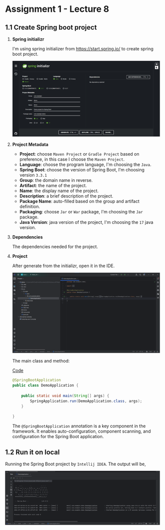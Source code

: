 # Assignment 1 - Lecture 8

## 1.1 Create Spring boot project ​

1. **Spring initializr**

    I'm using spring initializer from https://start.spring.io/ to create spring boot project.

    ![spring_initializr](img/spring_initializr.jpeg)

2. **Project Metadata**

    - **Project**: choose `Maven Project` or `Gradle Project` based on preference, in this case I choose the `Maven Project`.
    - **Language**: choose the program language, I'm choosing the `Java`.
    - **Spring Boot**: choose the version of Spring Boot, I'm choosing version `3.3.1`
    - **Group**: the domain name in reverse.
    - **Artifact**: the name of the project.
    - **Name**: the display name of the project.
    - **Description**: a brief description of the project.
    - **Package Name**: auto-filled based on the group and artifact definition.
    - **Packaging**: choose `Jar` or `War` package, I'm choosing the `Jar` package.
    - **Java Version**: java version of the project, I'm choosing the `17` java version.

3. **Dependencies**

    The dependencies needed for the project.

4. **Project**

    After generate from the initializr, open it in the IDE.

    ![project](img/project.png)

    The main class and method:

    [Code](demo/src/main/java/com/example/demo/DemoApplication.java)

    ```java
    @SpringBootApplication
    public class DemoApplication {

        public static void main(String[] args) {
            SpringApplication.run(DemoApplication.class, args);
        }

    }
    ```

    The `@SpringBootApplication` annotation is a key component in the framework. It enables auto-configuration, component scanning, and configuration for the Spring Boot application.

## 1.2 Run it on local​

Running the Spring Boot project by `Intellij IDEA`. The output will be,

![Terminal_Run](img/terminal.png)